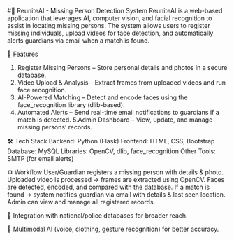 #🔎 ReuniteAI - Missing Person Detection System
ReuniteAI is a web-based application that leverages AI, computer vision, and facial recognition to assist in locating missing persons. The system allows users to register missing individuals, upload videos for face detection, and automatically alerts guardians via email when a match is found.

🚀 Features
1. Register Missing Persons – Store personal details and photos in a secure database.
2. Video Upload & Analysis – Extract frames from uploaded videos and run face recognition.
3. AI-Powered Matching – Detect and encode faces using the face_recognition library (dlib-based).
4. Automated Alerts – Send real-time email notifications to guardians if a match is detected.
5.Admin Dashboard – View, update, and manage missing persons’ records.

🛠️ Tech Stack
Backend: Python (Flask)
Frontend: HTML, CSS, Bootstrap
Database: MySQL
Libraries: OpenCV, dlib, face_recognition
Other Tools: SMTP (for email alerts)

⚙️ Workflow
User/Guardian registers a missing person with details & photo.
Uploaded video is processed → frames are extracted using OpenCV.
Faces are detected, encoded, and compared with the database.
If a match is found → system notifies guardian via email with details & last seen location.
Admin can view and manage all registered records.


🔗 Integration with national/police databases for broader reach.

🎯 Multimodal AI (voice, clothing, gesture recognition) for better accuracy.
